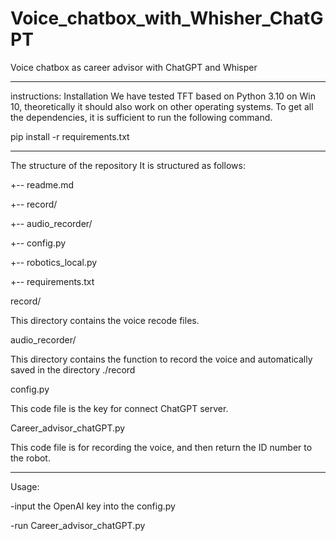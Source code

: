# Voice_chatbox_with_Whisher_ChatGPT
Voice chatbox as career advisor with ChatGPT and Whisper

------------------------------------------------------------------------------------
instructions:
Installation
We have tested TFT based on Python 3.10 on Win 10, theoretically it should also work on other operating systems. To get all the dependencies, it is sufficient to run the following command.

pip install -r requirements.txt

------------------------------------------------------------------------------------

The structure of the repository
 It is structured as follows:

+-- readme.md

+-- record/

+-- audio_recorder/

+-- config.py

+-- robotics_local.py

+-- requirements.txt


record/

This directory contains the voice recode files.

audio_recorder/

This directory contains the function to record the voice and automatically saved in the directory ./record

config.py

This code file is the key for connect ChatGPT server.

Career_advisor_chatGPT.py

This code file is for recording the voice, and then return the ID number to the robot.

------------------------------------------------------------------------------------
Usage:

-input the OpenAI key into the config.py

-run Career_advisor_chatGPT.py

